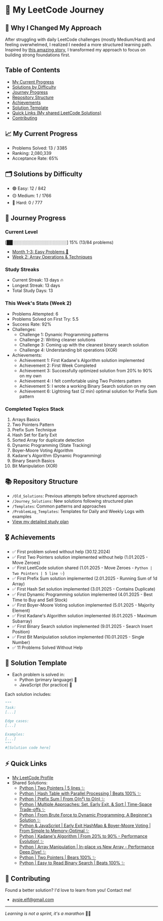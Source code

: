 # 🚀 My LeetCode Journey

## 🔄 Why I Changed My Approach
After struggling with daily LeetCode challenges (mostly Medium/Hard) and feeling overwhelmed, I realized I needed a more structured learning path. Inspired by [this amazing story](https://leetcode.com/discuss/interview-experience/716202/amz-google-facebook-offer-reject-reject-my-journey-from-failure-to-offer-at-faang), I transformed my approach to focus on building strong foundations first.

## Table of Contents
- [My Current Progress](#-my-current-progress)
- [Solutions by Difficulty](#-solutions-by-difficulty)
- [Journey Progress](#-journey-progress)
- [Repository Structure](#-repository-structure)
- [Achievements](#-achievements)
- [Solution Template](#-solution-template)
- [Quick Links (My shared LeetCode Solutions)](#-quick-links)
- [Contributing](#-contributing)

## 📈 My Current Progress
- Problems Solved: 13 / 3385
- Ranking: 2,080,339
- Acceptance Rate: 65%

## 🗂️ Solutions by Difficulty
- 🟢 Easy: 12 / 842
- 🟡 Medium: 1 / 1766
- 🔴 Hard: 0 / 777

## 🎯 Journey Progress
### Current Level
[██░░░░░░░░░░░░░░░░░░] 15% (13/84 problems)
- [Month 1-3: Easy Problems 👶](Journey_Solutions/1_Month)
- [Week 2: Array Operations & Techniques](Journey_Solutions/1_Month/2_Week)

### Study Streaks
- Current Streak: 13 days 🔥
- Longest Streak: 13 days
- Total Study Days: 13

### This Week's Stats (Week 2)
- Problems Attempted: 6
- Problems Solved on First Try: 5.5
- Success Rate: 92%
- Challenges:
  - Challenge 1: Dynamic Programming patterns
  - Challenge 2: Writing cleaner solutions
  - Challenge 3: Coming up with the cleanest binary search solution
  - Challenge 4: Understanding bit operations (XOR)
- Achievements:
  - Achievement 1: First Kadane's Algorithm solution implemented
  - Achievement 2: First Week Completed
  - Achievement 3: Successfully optimized solution from 20% to 90% on my own
  - Achievement 4: I felt comfortable using Two Pointers pattern
  - Achievement 5: I wrote a working Binary Search solution on my own
  - Achievement 6: Lightning fast (2 min) optimal solution for Prefix Sum pattern

### Completed Topics Stack
1. Arrays Basics
2. Two Pointers Pattern
3. Prefix Sum Technique
4. Hash Set for Early Exit
5. Sorted Array for duplicate detection
6. Dynamic Programming (State Tracking)
7. Boyer-Moore Voting Algorithm
8. Kadane's Algorithm (Dynamic Programming)
9. Binary Search Basics
10. Bit Manipulation (XOR)

## 📚 Repository Structure
- `/Old_Solutions`: Previous attempts before structured approach
- `/Journey_Solutions`: New solutions following structured plan
- `/Templates`: Common patterns and approaches
- `/ProblemLog_Templates`: Templates for Daily and Weekly Logs with examples
- [View my detailed study plan](LeetCodeStudyGuide.md)

## 🎖️ Achievements
*  ✅ First problem solved without help (30.12.2024)
*  ✅ First Two Pointers solution implemented without help (1.01.2025 - Move Zeroes)
*  ✅ First LeetCode solution shared (1.01.2025 - Move Zeroes - `Python | Two Pointers | 5 line ✨`)
*  ✅ First Prefix Sum solution implemented (2.01.2025 - Running Sum of 1d Array)
*  ✅ First Hash Set solution implemented (3.01.2025 - Contains Duplicate)
*  ✅ First Dynamic Programming solution implemented (4.01.2025 - Best Time to Buy and Sell Stock)
*  ✅ First Boyer-Moore Voting solution implemented (5.01.2025 - Majority Element)
*  ✅ First Kadane's Algorithm solution implemented (6.01.2025 - Maximum Subarray)
*  ✅ First Binary Search solution implemented (9.01.2025 - Search Insert Position)
*  ✅ First Bit Manipulation solution implemented (10.01.2025 - Single Number)
*  ✅ 11 Problems Solved Without Help

## 📝 Solution Template
- Each problem is solved in:
  * Python (primary language) 🐍
  * JavaScript (for practice) 💛

Each solution includes:
```python
"""
Task:
[...]

Edge cases:
[...]

Examples:
[...]
"""
#[Solution code here]
```

## ⚡ Quick Links
- [My LeetCode Profile](https://leetcode.com/u/aysieelf/)
- Shared Solutions:
  - [Python | Two Pointers | 5 lines ✨](https://leetcode.com/problems/move-zeroes/solutions/6212328/python-two-pointers-5-lines)
  - [Python | Hash Table with Parallel Processing | Beats 100% ✨](https://leetcode.com/problems/two-sum/solutions/6212397/python-hash-table-with-parallel-processi-ljp6)
  - [Python | Prefix Sum | From O(n²) to O(n) ✨](https://leetcode.com/problems/running-sum-of-1d-array/solutions/6217409/python-prefix-sum-from-on2-to-on-by-aysi-2yi3)
  - [Python | Multiple Approaches: Set, Early Exit, & Sort | Time-Space Trade-offs ✨](https://leetcode.com/problems/contains-duplicate/solutions/6222879/python-multiple-approaches-set-early-exi-jkg6)
  - [Python | From Brute Force to Dynamic Programming: A Beginner's Solution ✨](https://leetcode.com/problems/contains-duplicate/solutions/6228302/python-from-brute-force-to-dynamic-progr-83wr)
  - [Python & JavaScript | Early Exit HashMap & Boyer-Moore Voting | From Simple to Memory-Optimal ✨](https://leetcode.com/problems/majority-element/solutions/6232871/python-javascript-early-exit-hashmap-boyer-moore-voting-from-simple-to-memory-optimal)
  - [Python | Kadane's Algorithm | From 20% to 90% - Performance Evolution! ✨](https://leetcode.com/problems/maximum-subarray/solutions/6239319/python-kadanes-algorithm-from-20-to-90-p-46ro)
  - [Python | Array Manipulation | In-place vs New Array - Performance Deep Dive! ✨](https://leetcode.com/problems/plus-one/solutions/6244316/python-array-manipulation-in-place-vs-ne-yj64)
  - [Python | Two Pointers | Bears 100% ✨](https://leetcode.com/problems/remove-duplicates-from-sorted-array/solutions/6248281/python-two-pointers-bears-100-by-aysieel-30es)
  - [Python | Easy to Read Binary Search | Beats 100% ✨](https://leetcode.com/problems/search-insert-position/solutions/6253947/python-easy-to-read-binary-search-beats-tzkop)


## 🌟 Contributing
Found a better solution? I'd love to learn from you! Contact me!
- aysie.elf@gmail.com
---
*Learning is not a sprint, it's a marathon* 🏃‍♀️